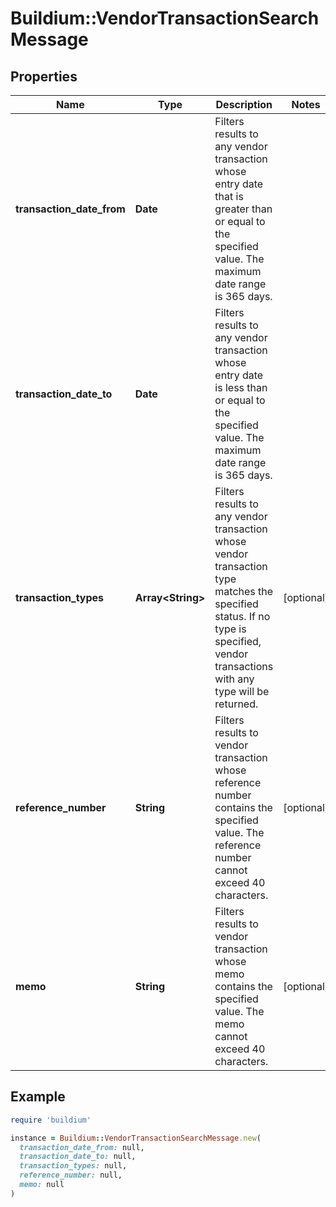 # Buildium::VendorTransactionSearchMessage

## Properties

| Name | Type | Description | Notes |
| ---- | ---- | ----------- | ----- |
| **transaction_date_from** | **Date** | Filters results to any vendor transaction whose entry date that is greater than or equal to the specified value. The maximum date range is 365 days. |  |
| **transaction_date_to** | **Date** | Filters results to any vendor transaction whose entry date is less than or equal to the specified value. The maximum date range is 365 days. |  |
| **transaction_types** | **Array&lt;String&gt;** | Filters results to any vendor transaction whose vendor transaction type matches the specified status. If no type is specified, vendor transactions with any type will be returned. | [optional] |
| **reference_number** | **String** | Filters results to vendor transaction whose reference number contains the specified value. The reference number cannot exceed 40 characters. | [optional] |
| **memo** | **String** | Filters results to vendor transaction whose memo contains the specified value. The memo cannot exceed 40 characters. | [optional] |

## Example

```ruby
require 'buildium'

instance = Buildium::VendorTransactionSearchMessage.new(
  transaction_date_from: null,
  transaction_date_to: null,
  transaction_types: null,
  reference_number: null,
  memo: null
)
```

